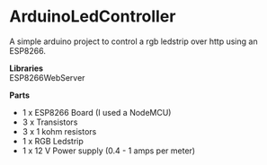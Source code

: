 # ArduinoLedController

A simple arduino project to control a rgb ledstrip over http using an ESP8266.

**Libraries** <br/>
ESP8266WebServer

**Parts**
- 1 x ESP8266 Board (I used a NodeMCU)
- 3 x Transistors
- 3 x 1 kohm resistors
- 1 x RGB Ledstrip
- 1 x 12 V Power supply (0.4 - 1 amps per meter)


